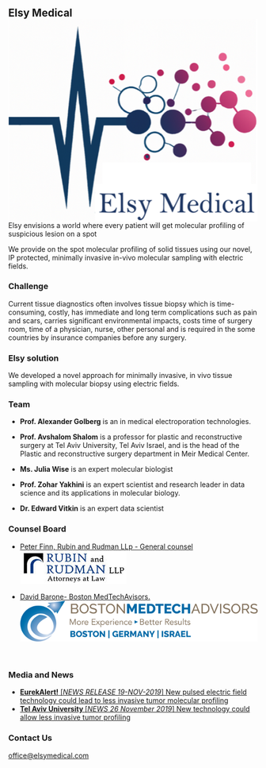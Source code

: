 ## Elsy Medical  <img src="./Logo_Elsy.png" align="right" />


Elsy envisions a world where every patient will get molecular profiling of suspicious lesion on a spot

We provide on the spot molecular profiling of solid tissues using  our novel, IP protected, minimally invasive in-vivo molecular sampling with electric fields. 

### Challenge

Current tissue diagnostics often  involves tissue biopsy which is time-consuming, costly, has immediate and long term complications such as pain and scars, carries significant environmental impacts, costs time of surgery room, time of a physician, nurse, other personal and is required in the some countries by insurance companies before any surgery.  

### Elsy solution 

We developed a novel approach for minimally invasive, in vivo  tissue sampling with molecular biopsy using electric fields. 

### Team

- <b>Prof. Alexander Golberg</b> is an in medical electroporation technologies. 

- <b>Prof. Avshalom Shalom</b> is a professor for plastic and reconstructive surgery at Tel Aviv University, Tel Aviv Israel, and is the head of the Plastic and reconstructive surgery department in Meir Medical Center. 

- <b>Ms. Julia Wise</b> is an expert molecular biologist 

- <b>Prof. Zohar Yakhini</b> is an expert scientist and research leader in data science and its applications in molecular biology.

- <b>Dr. Edward Vitkin</b> is an expert data scientist 

### Counsel Board

- <a href="https://www.rubinrudman.com/attorneys/peter-b-finn/" target="_blank" > Peter Finn, Rubin and Rudman LLp - General counsel 
 <br><img src="./RUBIN and RUDMAN.logo.jpg" /></a>

- <a href="http://www.bmtadvisors.com/" target="_blank" > David Barone- Boston MedTechAvisors. 
<img src="./BostonMedtechAdvisors.logo.png" /></a>

<br>

### Media and News
- <a href="https://www.eurekalert.org/news-releases/909858" target="_blank" ><b>EurekAlert!</b> [<i>NEWS RELEASE 19-NOV-2019</i>] 
New pulsed electric field technology could lead to less invasive tumor molecular profiling</a>
- <a href="https://english.tau.ac.il/news/biopsy_tumor" target="_blank" ><b>Tel Aviv University </b> [<i>NEWS 26 November 2019</i>] 
New technology could allow less invasive tumor profiling</a>

### Contact Us

<a data-auto-recognition="true" href="mailto:office@elsymedical.com">office@elsymedical.com</a>

